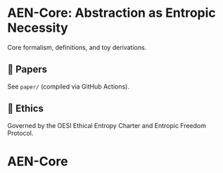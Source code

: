 # AEN-Core: Abstraction as Entropic Necessity

Core formalism, definitions, and toy derivations.

## 📄 Papers
See `paper/` (compiled via GitHub Actions).

## 🔐 Ethics
Governed by the OESI Ethical Entropy Charter and Entropic Freedom Protocol.
# AEN-Core
